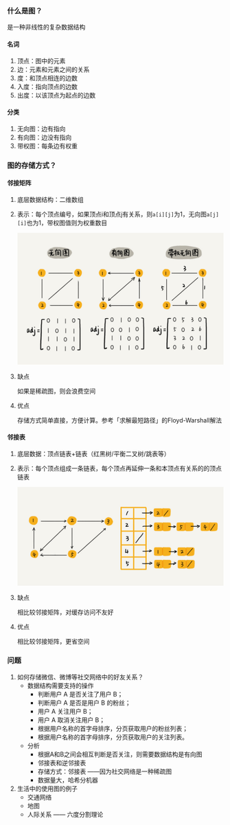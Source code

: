 ### 什么是图？

是一种非线性的复杂数据结构

#### 名词

1. 顶点：图中的元素
2. 边：元素和元素之间的关系
3. 度：和顶点相连的边数
4. 入度：指向顶点的边数
5. 出度：以该顶点为起点的边数

#### 分类

1. 无向图：边有指向
2. 有向图：边没有指向
3. 带权图：每条边有权重

### 图的存储方式？

#### 邻接矩阵

1. 底层数据结构：二维数组

2. 表示：每个顶点编号，如果顶点i和顶点j有关系，则`a[i][j]`为1，无向图`a[j][i]`也为1，带权图值则为权重数目

   ![邻接矩阵](pic/邻接矩阵.jpeg)



3. 缺点

   如果是稀疏图，则会浪费空间

4. 优点

   存储方式简单直接，方便计算。参考「求解最短路径」的Floyd-Warshall解法

#### 邻接表

1. 底层数据：顶点链表+链表（红黑树/平衡二叉树/跳表等）

2. 表示：每个顶点组成一条链表，每个顶点再延伸一条和本顶点有关系的的顶点链表

   ![邻接表](pic/邻接表.jpeg)

3. 缺点

   相比较邻接矩阵，对缓存访问不友好

4. 优点

   相比较邻接矩阵，更省空间

### 问题

1. 如何存储微信、微博等社交网络中的好友关系？
   + 数据结构需要支持的操作
     + 判断用户 A 是否关注了用户 B；
     + 判断用户 A 是否是用户 B 的粉丝；
     + 用户 A 关注用户 B；
     + 用户 A 取消关注用户 B；
     + 根据用户名称的首字母排序，分页获取用户的粉丝列表；
     + 根据用户名称的首字母排序，分页获取用户的关注列表。
   + 分析
     + 根据A和B之间会相互判断是否关注，则需要数据结构是有向图
     + 邻接表和逆邻接表
     + 存储方式：邻接表 ——因为社交网络是一种稀疏图
     + 数据量大，哈希分机器
2. 生活中的使用图的例子
   + 交通网络
   + 地图
   + 人际关系 —— 六度分割理论

